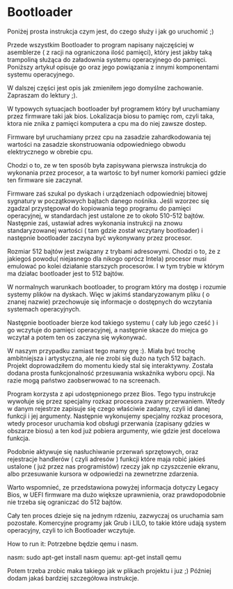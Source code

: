# Bootloader

Poniżej prosta instrukcja czym jest, do czego służy i jak go uruchomić ;) 

Przede wszystkim Bootloader to program napisany najczęściej w asemblerze ( z racji na ograniczona ilość pamięci), który jest jakby taką trampoliną służąca do załadownia systemu operacyjnego do pamięci. Poniższy artykuł opisuje go oraz jego powiązania z innymi komponentami systemu operacyjnego. 

W dalszej części jest opis jak zmieniłem jego domyślne zachowanie.
Zapraszam do lektury ;). 

W typowych sytuacjach bootloader był programem który był uruchamiany przez firmware taki jak bios. Lokalizacja biosu to pamięc rom, czyli taka, ktora nie znika z pamięci komputera a cpu ma do niej zawsze dostep.

Firmware był uruchamiany przez cpu na zasadzie zahardkodowania tej wartości na zasadzie skonstruowania odpowiedniego obwodu elektrycznego w obrebie cpu.

Chodzi o to, ze w ten sposób była zapisywana pierwsza instrukcja do wykonania przez procesor, a ta wartośc to był numer komorki pamieci gdzie ten firmware sie zaczynał.

Firmware zaś szukal po dyskach i urządzeniach odpowiedniej bitowej sygnatury w początkowych bajtach danego nośnika.
Jeśli wzorzec się zgadzal przystępował do kopiowania tego programu do pamięci operacyjnej, w standardach jest ustalone ze to około 510-512 bajtów. Następnie zaś, ustawiał adres wykonania instrukcji na znowu standaryzowanej wartości ( tam gdzie został wczytany bootloader) i następnie bootloader zaczyna być wykonywany przez procesor.

Rozmiar 512 bajtów jest związany z trybami adresowymi. Chodzi o to, że z jakiegoś powodu( niejasnego dla nikogo oprócz Intela) procesor musi emulować po kolei działanie starszych procesorów. I w tym trybie w którym ma działac bootloader jest to 512 bajtów. 

W normalnych warunkach bootloader, to program który ma dostęp i rozumie systemy plików na dyskach. Więc w jakimś standaryzowanym pliku ( o znanej nazwie) przechowuje się informacje o dostępnych do wczytania systemach operacyjnych. 

Następnie bootloader bierze kod takiego systemu ( cały lub jego cześć ) i go wczytuje do pamięci operacyjnej, a następnie skacze do miejca go wczytał a potem ten os zaczyna się wykonywać.

W naszym przypadku zamiast tego mamy grę :). Miała być trochę ambitniejsza i artystyczna, ale nie zrobi się dużo na tych 512 bajtach. Projekt doprowadziłem do momentu kiedy stal się interaktywny. Została dodana prosta funkcjonalność przesuwania wskaźnika wyboru opcji. Na razie mogą państwo zaobserwować to na screenach.

Program korzysta z api udostępnionego przez Bios. Tego typu instrukcje wywołuje się przez specjalny rozkaz procesora zwany przerwaniem. Wtedy w danym rejestrze zapisuje się czego właściwie zadamy, czyli id danej funkcji i jej argumenty. 
Następnie wykonujemy specjalny rozkaz procesora, wtedy procesor uruchamia kod obsługi przerwania (zapisany gdzies w obszarze biosu) a ten kod już pobiera argumenty, wie gdzie jest docelowa funkcja. 

Podobnie aktywuje się nasłuchiwanie przerwań sprzętowych, oraz rejestracje handlerów ( czyli adresów ) funkcji które maja robić jakieś ustalone ( już przez nas programistów) rzeczy jak np czyszczenie ekranu, albo przesuwanie kursora w odpowiedzi na zewnetrzne zdarzenia.

Warto wspomnieć, ze przedstawiona powyżej informacja dotyczy Legacy Bios, w UEFI firmware ma dużo większe uprawnienia, oraz prawdopodobnie nie trzeba się ograniczać do 512 bajtów.

Cały ten proces dzieje się na jednym rdzeniu, zazwyczaj os uruchamia sam pozostałe.
Komercyjne programy jak Grub i LILO, to takie które udają system operacyjny, czyli to ich Bootloader wczytuje.
  


How to run it:
Potrzebne będzie qemu i nasm.



nasm:
sudo apt-get install nasm
quemu: 
apt-get install qemu

Potem trzeba zrobic maka takiego jak w plikach projektu i juz ;)
Później dodam jakaś bardziej szczegółowa instrukcje.

